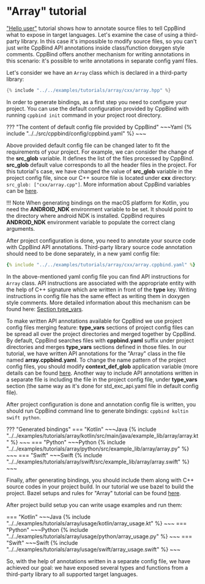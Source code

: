 # "Array" tutorial

["Hello user"](../first_steps/hello_user.md)
tutorial shows how to annotate source files to tell CppBind
what to expose in target languages. Let's examine the case of using a
third-party library. In this case it's impossible to modify source
files, so you can't just write CppBind API annotations inside
class/function doxygen style comments. CppBind offers another mechanism
for writing annotations in this scenario: it's possible to write
annotations in separate config yaml files.

Let's consider we have an `Array` class which is declared in a
third-party library:

~~~C++
{% include "../../examples/tutorials/array/cxx/array.hpp" %}
~~~

In order to generate bindings, as a first step you need to configure
your project. You can use the default configuration provided by CppBind
with running `cppbind init` command in your project root directory.

??? "The content of default config file provided by CppBind"
    ~~~Yaml
    {% include "../../src/cppbind/config/cppbind.yaml" %}
    ~~~

Above provided default config file can be changed later to fit the
requirements of your project. For example, we can consider the change of
the **src_glob** variable. It defines the list of the files processed by
CppBind. **src_glob** default value corresponds to all the header files
in the project. For this tutorial's case, we have changed the value of
**src_glob** variable in the project config file, since our C++ source
file is located under **cxx** directory: `src_glob: ["cxx/array.cpp"]`.
More information about CppBind variables can be 
[here](../main_features/var_def.md).

!!! Note
    When generating bindings on the macOS platform for Kotlin, you need the
    **ANDROID_NDK** environment variable to be set. It should point to the
    directory where android NDK is installed. CppBind requires
    **ANDROID_NDK** environment variable to populate the correct clang
    arguments.

After project configuration is done, you need to annotate your source
code with CppBind API annotations. Third-party library source code
annotation should need to be done separately, in a new yaml config file:

~~~Yaml
{% include "../../examples/tutorials/array/cxx/array.cppbind.yaml" %}
~~~

In the above-mentioned yaml config file you can find API instructions
for `Array` class. API instructions are associated with the appropriate
entity with the help of C++ signature which are written in front of the
**type** key. Writing instructions in config file has the same effect as
writing them in doxygen style comments. More detailed information about
this mechanism can be found here: [Section type_vars](../configuration/proj_config.md#section-type_vars).

To make written API annotations available for CppBind we use project
config files merging feature: **type_vars** sections of project config
files can be spread all over the project directories and merged together
by CppBind. By default, CppBind searches files with **cppbind.yaml**
suffix under project directories and merges **type_vars** sections
defined in those files. In our tutorial, we have written API annotations
for the "Array" class in the file named **array.cppbind.yaml**. To
change the name pattern of the project config files, you should modify
**context_def_glob** application variable (more details can be found
[here](../configuration/app_config.md).
Another way to include API annotations written in a separate file is
including the file in the project config file, under **type_vars**
section (the same way as it's done for std_exc_api.yaml file in default
config file).

After project configuration is done and annotation config file is
written, you should run CppBind command line to generate bindings:
`cppbind koltin swift python`.

??? "Generated bindings"
    === "Kotlin"
        ~~~Java
        {% include "../../examples/tutorials/array/kotlin/src/main/java/example_lib/array/array.kt" %}
        ~~~
    === "Python"
        ~~~Python
        {% include "../../examples/tutorials/array/python/src/example_lib/array/array.py" %}
        ~~~
    === "Swift"
        ~~~Swift
        {% include "../../examples/tutorials/array/swift/src/example_lib/array/array.swift" %}
        ~~~

Finally, after generating bindings, you should include them along with
C++ source codes in your project build. In our tutorial we use bazel to
build the project. Bazel setups and rules for "Array" tutorial can be
found [here](https://github.com/PicsArt/cppbind/tree/master/examples/tutorials/array).

After project build setup you can write usage examples and run them:

=== "Kotlin"
    ~~~Java
    {% include "../../examples/tutorials/array/usage/kotlin/array_usage.kt" %}
    ~~~
=== "Python"
    ~~~Python
    {% include "../../examples/tutorials/array/usage/python/array_usage.py" %}
    ~~~
=== "Swift"
    ~~~Swift
    {% include "../../examples/tutorials/array/usage/swift/array_usage.swift" %}
    ~~~

So, with the help of annotations written in a separate config file, we
have achieved our goal: we have exposed several types and functions from
a third-party library to all supported target languages.
